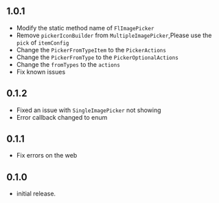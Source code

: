 ## 1.0.1

* Modify the static method name of `FlImagePicker`
* Remove `pickerIconBuilder` from `MultipleImagePicker`,Please use the `pick` of `itemConfig`
* Change the `PickerFromTypeItem` to the `PickerActions`
* Change the `PickerFromType` to the `PickerOptionalActions`
* Change the `fromTypes` to the `actions`
* Fix known issues

## 0.1.2

* Fixed an issue with `SingleImagePicker` not showing
* Error callback changed to enum

## 0.1.1

* Fix errors on the web

## 0.1.0

* initial release.

